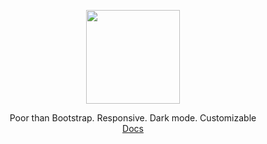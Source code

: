 <p align="center">
  <img src="https://avatars1.githubusercontent.com/u/68942934?s=200&v=4" style="width: 150px;"/>
</p>

<p align="center">
  Poor than Bootstrap. Responsive. Dark mode. Customizable
  <br/>  
  <a align="center" href="https://yuristrap.github.io">Docs</a>
</p>